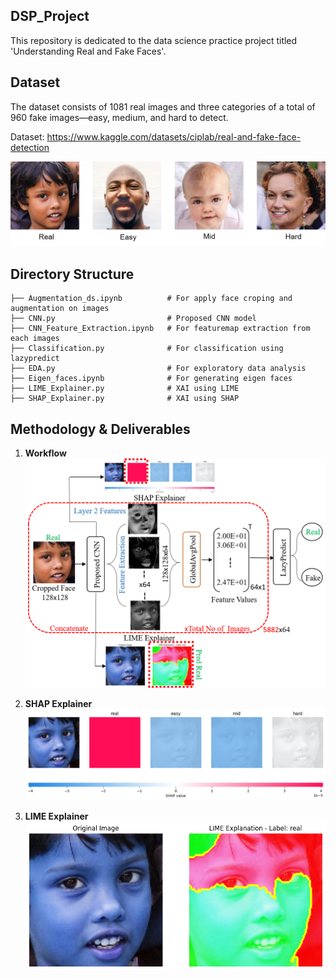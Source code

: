 ## DSP_Project
This repository is dedicated to the data science practice project titled 'Understanding Real and Fake Faces'.

## Dataset
The dataset consists of 1081 real images and three categories of a total of 960 fake images—easy, medium, and hard to detect.

Dataset: https://www.kaggle.com/datasets/ciplab/real-and-fake-face-detection

![Dataset Overview](Images/Example_images.png)

## Directory Structure

```
├── Augmentation_ds.ipynb          # For apply face croping and augmentation on images
├── CNN.py                         # Proposed CNN model
├── CNN_Feature_Extraction.ipynb   # For featuremap extraction from each images
├── Classification.py              # For classification using lazypredict
├── EDA.py                         # For exploratory data analysis
├── Eigen_faces.ipynb              # For generating eigen faces
├── LIME_Explainer.py              # XAI using LIME
├── SHAP_Explainer.py              # XAI using SHAP

``` 
## Methodology & Deliverables

1. **Workflow**
![Workflow](Images/Workflow.png)

2. **SHAP Explainer**
![SHAP Explainer](Images/SHAP.png)

3. **LIME Explainer**
![LIME Explainer](Images/LIME.png)


